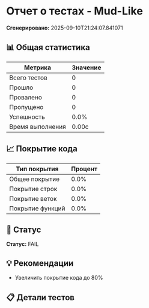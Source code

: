 # Отчет о тестах - Mud-Like

**Сгенерировано:** 2025-09-10T21:24:07.841071

## 📊 Общая статистика

| Метрика | Значение |
|---------|----------|
| Всего тестов | 0 |
| Прошло | 0 |
| Провалено | 0 |
| Пропущено | 0 |
| Успешность | 0.0% |
| Время выполнения | 0.00с |

## 📈 Покрытие кода

| Тип покрытия | Процент |
|--------------|---------|
| Общее покрытие | 0.0% |
| Покрытие строк | 0.0% |
| Покрытие веток | 0.0% |
| Покрытие функций | 0.0% |

## 🎯 Статус

**Статус:** FAIL

## 💡 Рекомендации

- Увеличить покрытие кода до 80%

## 📋 Детали тестов


        
